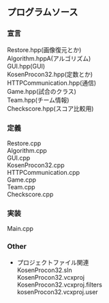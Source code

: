 ## プログラムソース
### 宣言
Restore.hpp(画像復元とか)  
Algorithm.hppA(アルゴリズム)  
GUI.hpp(GUI)  
KosenProcon32.hpp(定数とか)  
HTTPCommunication.hpp(通信)  
Game.hpp(試合のクラス)  
Team.hpp(チーム情報)  
Checkscore.hpp(スコア比較用)  

### 定義
Restore.cpp  
Algorithm.cpp  
GUI.cpp  
KosenProcon32.cpp  
HTTPCommunication.cpp  
Game.cpp  
Team.cpp  
Checkscore.cpp  

### 実装
Main.cpp

### Other
* プロジェクトファイル関連  
KosenProcon32.sln  
KosenProcon32.vcxproj  
KosenProcon32.vcxproj.filters  
kosenProcon32.vcxproj.user  
